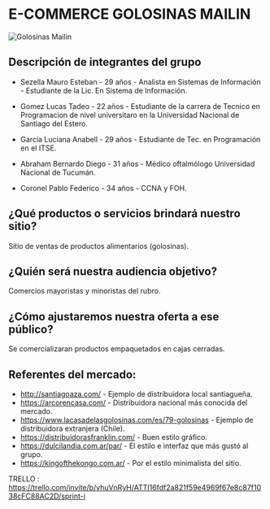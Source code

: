 # E-COMMERCE GOLOSINAS MAILIN

<image src="./public/images/logo-golosinas-mailin.svg" alt="Golosinas Mailin">

## Descripción de integrantes del grupo

* Sezella Mauro Esteban - 29 años - Analista en Sistemas de Información - Estudiante de la Lic. En Sistema de Información.

* Gomez Lucas Tadeo - 22 años - Estudiante de la carrera de Tecnico en Programacion de nivel universitaro en la Universidad Nacional de Santiago del Estero.

* García Luciana Anabell - 29 años - Estudiante de Tec. en Programación en el ITSE.

* Abraham Bernardo Diego - 31 años - Médico oftalmólogo Universidad Nacional de Tucumán.

* Coronel Pablo Federico - 34 años - CCNA y FOH.

## ¿Qué productos o servicios brindará nuestro sitio? 
 Sitio de ventas de productos alimentarios (golosinas).

## ¿Quién será nuestra audiencia objetivo?
 Comercios mayoristas y minoristas del rubro.

## ¿Cómo ajustaremos nuestra oferta a ese público?
 Se comercializaran productos empaquetados en cajas cerradas.

## Referentes del mercado:

* http://santiagoaza.com/ - Ejemplo de distribuidora local santiagueña.
* https://arcorencasa.com/ - Distribuidora nacional más conocida del mercado.
* https://www.lacasadelasgolosinas.com/es/79-golosinas - Ejemplo de distribuidora extranjera (Chile).
* https://distribuidorasfranklin.com/ - Buen estilo gráfico.
* https://dulcilandia.com.ar/par/ - El estilo e interfaz que más gustó al grupo.
* https://kingofthekongo.com.ar/ - Por el estilo minimalista del sitio.

TRELLO : https://trello.com/invite/b/vhuVnRyH/ATTI16fdf2a821f59e4969f67e8c87f1038cFC88AC2D/sprint-i